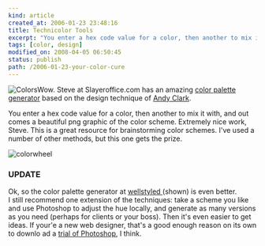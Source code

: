 ```yaml
---
kind: article
created_at: 2006-01-23 23:48:16
title: Technicolor Tools
excerpt: "You enter a hex code value for a color, then another to mix it with, and out comes a beautiful png graphic of the color scheme. "
tags: [color, design]
modified_on: 2008-04-05 06:50:45
status: publish 
path: /2006-01-23-your-color-cure
---
```


<img src='/static/images/colors.jpg' alt='Colors' />Wow. Steve at Slayeroffice.com has an amazing <a href="http://slayeroffice.com/tools/color_palette/">color palette generator</a> based on the design technique of <a href="http://www.stuffandnonsense.co.uk/archives/creating_colour_palettes.html">Andy Clark</a>.

You enter a hex code value for a color, then another to mix it with, and out comes a beautiful png graphic of the color scheme. Extremely nice work, Steve. This is a great resource for brainstorming color schemes. I've used a number of other methods, but this one gets the prize. 


<img src='/static/images/colorwheel.jpg' alt='colorwheel' /> 

<h3>UPDATE</h3>

Ok, so the color palette generator at <a href="http://wellstyled.com/tools/colorscheme2/index-en.html">wellstyled </a>(shown)  is even better.  
I still recommend one extension of the techniques: take a scheme you like and use Photoshop to adjust the hue locally, and generate as many versions as you need (perhaps for clients or your boss). Then it's even easier to get ideas. If your'e a new web designer, that's a good enough reason on its own to downlo ad a <a href="http://www.adobe.com/support/downloads/main.html">trial of Photoshop</a>, I think. 
